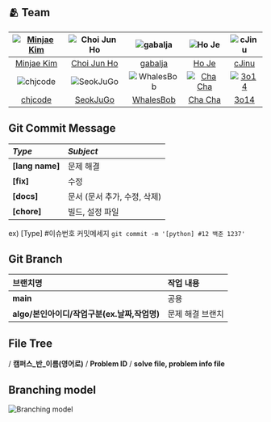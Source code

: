 ## :people_hugging: Team

|[![Minjae Kim](https://avatars.githubusercontent.com/u/33440010)](https://github.com/minjae9610)|![Choi Jun Ho](https://avatars.githubusercontent.com/u/39554558)|![gabalja](https://avatars.githubusercontent.com/u/80046476)|![Ho Je](https://avatars.githubusercontent.com/u/83208807)|![cJinu](https://avatars.githubusercontent.com/u/104177326)|
|:-:|:-:|:-:|:-:|:-:|
|[Minjae Kim](https://github.com/minjae9610)|[Choi Jun Ho](https://github.com/junhochoi-dev)|[gabalja](https://github.com/gabalja)|[Ho Je](https://github.com/zini9188)|[cJinu](https://github.com/cJinu)|
|![chjcode](https://avatars.githubusercontent.com/u/107929019)|![SeokJuGo](https://avatars.githubusercontent.com/u/116260619)|![WhalesBob](https://avatars.githubusercontent.com/u/96509257)|[![Cha Cha](https://avatars.githubusercontent.com/u/90785316)](https://github.com/ChaCha3088)|[![3o14](https://avatars.githubusercontent.com/u/101818687)](https://github.com/3o14)|
|[chjcode](https://github.com/chjcode)|[SeokJuGo](https://github.com/SeokJuGo)|[WhalesBob](https://github.com/WhalesBob)|[Cha Cha](https://github.com/ChaCha3088)|[3o14](https://github.com/3o14)

## Git Commit Message
|*Type*|*Subject*|
|:---|:---|
|**[lang name]**|문제 해결|
|**[fix]**|수정|
|**[docs]**|문서 (문서 추가, 수정, 삭제)|
|**[chore]**|빌드, 설정 파일|

ex) [Type] #이슈번호 커밋메세지 `git commit -m '[python] #12 백준 1237'`


## Git Branch
|브랜치명|작업 내용|
|:---|:---|
|**main**|공용|
|**algo/본인아이디/작업구분(ex.날짜,작업명)**|문제 해결 브랜치|


## File Tree
/ **캠퍼스_반_이름(영어로)** / **Problem ID** / **solve file, problem info file**


## Branching model
![Branching model](https://github.com/SSAFY-10th/algorithm/assets/33440010/3d370256-db41-43c5-8043-cc50d0b4a880)
